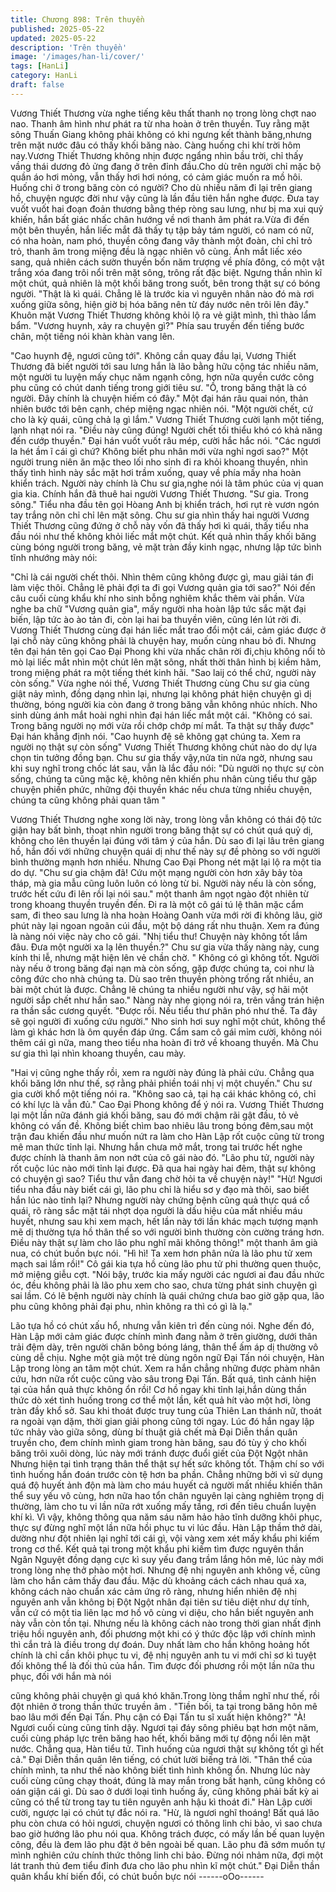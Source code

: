 ```yaml
---
title: Chương 898: Trên thuyền
published: 2025-05-22
updated: 2025-05-22
description: 'Trên thuyền'
image: '/images/han-li/cover/'
tags: [HanLi]
category: HanLi
draft: false
---
```


Vương Thiết Thương vừa nghe tiếng kêu thất thanh nọ trong lòng
chợt nao nao. Thanh âm hình như phát ra từ nha hoàn ở trên
thuyền. Tuy rằng mặt sông Thuấn Giang không phải không có khi
ngưng kết thành băng,nhưng trên mặt nước đâu có thấy khối
băng nào. Càng huống chi khí trời hôm nay.Vương Thiết Thương
không nhịn được ngẩng nhìn bầu trời, chỉ thấy vầng thái dương
đỏ ửng đang ở trên đỉnh đầu.Cho dù trên người chỉ mặc bộ quần
áo hơi mỏng, vẫn thấy hơi hơi nóng, có cảm giác muốn ra mồ hôi.
Huống chi ở trong băng còn có người? Cho dù nhiều năm đi lại
trên giang hồ, chuyện ngược đời như vậy cũng là lần đầu tiên hắn
nghe được. Đưa tay vuốt vuốt hai đoạn đoản thương bằng thép
ròng sau lưng, như bị ma xui quỷ khiến, hắn bất giác nhấc chân
hướng về nơi thanh âm phát ra.Vừa đi đến một bên thuyền, hắn
liếc mắt đã thấy tụ tập bảy tám người, có nam có nữ, có nha
hoàn, nam phó, thuyền công đang vây thành một đoàn, chỉ chỉ trỏ
trỏ, thanh âm trong miệng đều là ngạc nhiên vô cùng. Ánh mắt
liếc xéo sang, quả nhiên cách sườn thuyền bốn năm trượng về
phía đông, có một vật trắng xóa đang trôi nổi trên mặt sông, trông
rất đặc biệt. Ngưng thần nhìn kĩ một chút, quả nhiên là một khối
băng trong suốt, bên trong thật sự có bóng người.
"Thật là kì quái. Chẳng lẽ là trước kia vì nguyên nhân nào đó mà
rơi xuống giữa sông, hiện giờ bị hóa băng nên từ đáy nước nên
trôi lên đây."
Khuôn mặt Vương Thiết Thương không khỏi lộ ra vẻ giật mình, thì
thào lẩm bẩm.
"Vương huynh, xảy ra chuyện gì?"
Phía sau truyền đến tiếng bước chân, một tiếng nói khàn khàn
vang lên.

"Cao huynh đệ, ngươi cũng tới".
Không cần quay đầu lại, Vương Thiết Thương đã biết người tới
sau lưng hắn là lão bằng hữu cộng tác nhiều năm, một người tu
luyện mấy chục năm ngạnh công, hơn nữa quyền cước công phu
cũng có chút danh tiếng trong giới tiêu sư.
"Ồ, trong băng thật là có người. Đây chính là chuyện hiếm có
đây."
Một đại hán râu quai nón, thản nhiên bước tới bên cạnh, chép
miệng ngạc nhiên nói.
"Một người chết, cứ cho là kỳ quái, cũng chả lạ gì lắm."
Vương Thiết Thương cười lạnh một tiếng, lạnh nhạt nói ra.
"Điều này cũng đúng! Người chết tối thiểu khó có khả năng đến
cướp thuyền."
Đại hán vuốt vuốt râu mép, cười hắc hắc nói.
"Các ngươi la hét ầm ĩ cái gì chứ? Không biết phu nhân mới vừa
nghỉ ngơi sao?"
Một người trung niên ăn mặc theo lối nho sinh đi ra khỏi khoang
thuyền, nhìn thấy tình hình này sắc mặt hơi trầm xuống, quay về
phía mấy nha hoàn khiển trách. Người này chính là Chu sư
gia,nghe nói là tâm phúc của vị quan gia kia. Chính hắn đã thuê
hai người Vương Thiết Thương.
"Sư gia. Trong sông."
Tiểu nha đầu tên gọi Hòang Anh bị khiển trách, hơi rụt rè vươn
ngón tay trắng nõn chỉ chỉ lên mặt sông. Chu sư gia nhìn thấy hai
người Vương Thiết Thương cũng đứng ở chỗ này vốn đã thấy hơi
kì quái, thấy tiểu nha đầu nói như thế không khỏi liếc mắt một
chút. Kết quả nhìn thấy khối băng cùng bóng người trong băng,
vẻ mặt tràn đầy kinh ngạc, nhưng lập tức bình tĩnh nhướng mày
nói:

"Chỉ là cái người chết thôi. Nhìn thêm cũng không được gì, mau
giải tán đi làm việc thôi. Chẳng lẽ phải đợi ta đi gọi Vương quản
gia tới sao?"
Nói đến câu cuối cùng khẩu khí nho sinh bỗng nghiêm khắc thêm
vài phần. Vừa nghe ba chữ "Vương quản gia", mấy người nha
hoàn lập tức sắc mặt đại biến, lập tức ào ào tản đi, còn lại hai ba
thuyền viên, cũng lén lút rời đi. Vương Thiết Thương cùng đại hán
liếc mắt trao đổi một cái, cảm giác được ở lại chỗ này cũng không
phải là chuyện hay, muốn cùng nhau bỏ đi. Nhưng tên đại hán tên
gọi Cao Đại Phong khi vừa nhấc chân rời đi,chịu không nổi tò mò
lại liếc mắt nhìn một chút lên mặt sông, nhất thời thân hình bị
kiềm hãm, trong miệng phát ra một tiếng thét kinh hãi.
"Sao laij có thể chứ, người này còn sống."
Vừa nghe nói thế, Vương Thiết Thương cùng Chu sư gia cùng
giật nảy mình, đồng dạng nhìn lại, nhưng lại không phát hiện
chuyện gì dị thường, bóng người kia còn đang ở trong băng vẫn
không nhúc nhích. Nho sinh dùng ánh mắt hoài nghi nhìn đại hán
liếc mắt một cái.
"Không có sai. Trong băng người nọ mới vừa rồi chớp chớp mí
mắt. Ta thật sự thấy được"
Đại hán khẳng định nói.
"Cao huynh đệ sẽ không gạt chúng ta. Xem ra người nọ thật sự
còn sống"
Vương Thiết Thương không chút nào do dự lựa chọn tin tưởng
đồng bạn. Chu sư gia thấy vậy,nửa tin nửa ngờ, nhưng sau khi
suy nghĩ trong chốc lát sau, vẫn là lắc đầu nói:
"Dù người nọ thực sự còn sống, chúng ta cũng mặc kệ, không
nên khiến phu nhân cùng tiểu thư gặp chuyện phiền phức, những
đội thuyền khác nếu chưa từng nhiều chuyện, chúng ta cũng
không phải quan tâm "

Vương Thiết Thương nghe xong lời này, trong lòng vẫn không có
thái độ tức giận hay bất bình, thoạt nhìn người trong băng thật sự
có chút quá quỷ dị, không cho lên thuyền lại đúng với tâm ý của
hắn. Dù sao đi lại lâu trên giang hồ, hắn đối với những chuyện
quái dị như thế này sự đề phòng so với người bình thường mạnh
hơn nhiều. Nhưng Cao Đại Phong nét mặt lại lộ ra một tia do dự.
"Chu sư gia chậm đã! Cứu một mạng người còn hơn xây bảy tòa
tháp, mà gia mẫu cũng luôn luôn có lòng từ bi. Người này nếu là
còn sống, trước hết cứu đi lên rồi lại nói sau."
một thanh âm ngọt ngào đột nhiên từ trong khoang thuyền truyền
đến. Đi ra là một cô gái tú lệ thân mặc cẩm sam, đi theo sau lưng
là nha hoàn Hoàng Oanh vừa mới rời đi không lâu, giờ phút này
lại ngoan ngoãn cúi đầu, một bộ dáng rất nhu thuận. Xem ra đúng
là nàng nói việc này cho cô gái.
"Nhị tiểu thư! Chuyện này không tốt lắm đâu. Đưa một người xa lạ
lên thuyền.?"
Chu sư gia vừa thấy nàng này, cung kính thi lễ, nhưng mặt hiện
lên vẻ chần chờ.
" Không có gì không tốt. Người này nếu ở trong băng đại nạn mà
còn sống, gặp được chúng ta, coi như là công đức cho nhà chúng
ta. Dù sao trên thuyền phòng trống rất nhiều, an bài một chút là
được. Chẳng lẽ chúng ta nhiều người như vậy, sợ hãi một người
sắp chết như hắn sao."
Nàng này nhẹ giọng nói ra, trên vầng trán hiện ra thần sắc cương
quyết.
"Được rồi. Nếu tiểu thư phân phó như thế. Ta đây sẽ gọi người đi
xuống cứu người."
Nho sinh hơi suy nghĩ một chút, không thể làm gì khác hơn là ôm
quyền đáp ứng. Cẩm sam cô gái mỉm cười, không nói thêm cái gì
nữa, mang theo tiểu nha hoàn đi trở về khoang thuyền. Mà Chu
sư gia thì lại nhìn khoang thuyền, cau mày.

"Hai vị cũng nghe thấy rồi, xem ra người này đúng là phải cứu.
Chẳng qua khối băng lớn như thế, sợ rằng phải phiền toái nhị vị
một chuyến."
Chu sư gia cười khổ một tiếng nói ra.
"Không sao cả, tại hạ cái khác không có, chỉ có khí lực là vẫn đủ."
Cao Đại Phong không để ý nói ra. Vương Thiết Thương lại một
lần nữa đánh giá khối băng, sau đó mới chậm rãi gật đầu, tỏ vẻ
không có vấn đề. Không biết chìm bao nhiêu lâu trong bóng
đêm,sau một trận đau khiến đầu như muốn nứt ra làm cho Hàn
Lập rốt cuộc cũng từ trong mê man thức tỉnh lại. Nhưng hắn chưa
mở mắt, trong tai trước hết nghe được chính là thanh âm non nớt
của cô gái nào đó.
"Lão phu tử, người này rốt cuộc lúc nào mới tỉnh lại được. Đã qua
hai ngày hai đêm, thật sự không có chuyện gì sao? Tiểu thư vẫn
đang chờ hỏi ta về chuyện này!"
"Hừ! Ngươi tiểu nha đầu này biết cái gì, lão phu chỉ là hiểu sơ y
đạo mà thôi, sao biết hắn lúc nào tỉnh lại? Nhưng người này
chứng bệnh cũng quả thực quá cổ quái, rõ ràng sắc mặt tái nhợt
dọa người là dấu hiệu của mất nhiều máu huyết, nhưng sau khi
xem mạch, hết lần này tới lần khác mạch tượng mạnh mẽ dị
thường tựa hồ thân thể so với người bình thường còn cường tráng
hơn. Điều này thật sự làm cho lão phu nghĩ mãi không thông!"
một thanh âm già nua, có chút buồn bực nói.
"Hì hì! Ta xem hơn phân nửa là lão phu tử xem mạch sai lầm rồi!"
Cô gái kia tựa hồ cùng lão phu tử phi thường quen thuộc, mở
miệng giễu cợt.
"Nói bậy, trước kia mấy người các ngươi ai đau đầu nhức óc, đều
không phải là lão phu xem cho sao, chưa từng phát sinh chuyện
gì sai lầm. Có lẽ bệnh người này chính là quái chứng chưa bao
giờ gặp qua, lão phu cũng không phải đại phu, nhìn không ra thì
có gì là lạ."

Lão tựa hồ có chút xấu hổ, nhưng vẫn kiên trì đến cùng nói. Nghe
đến đó, Hàn Lập mới cảm giác được chính mình đang nằm ở trên
giường, dưới thân trải đệm dày, trên người chăn bông bóng láng,
thân thể ấm áp dị thường vô cùng dễ chịu. Nghe một già một trẻ
dùng ngôn ngữ Đại Tấn nói chuyện, Hàn Lập trong lòng an tâm
một chút. Xem ra hắn chẳng những được phàm nhân cứu, hơn
nữa rốt cuộc cũng vào sâu trong Đại Tấn. Bất quá, tình cảnh hiện
tại của hắn quả thực không ổn rồi! Cơ hồ ngay khi tỉnh lại,hắn
dùng thần thức dò xét tình huống trong cơ thể một lần, kết quả hít
vào một hơi, lòng tràn đầy khổ sở. Sau khi thoát được truy tung
của Thiên Lan thánh nữ, thoát ra ngoài vạn dặm, thời gian giải
phong cũng tới ngay. Lúc đó hắn ngay lập tức nhảy vào giữa
sông, dùng bí thuật giả chết mà Đại Diễn thần quân truyền cho,
đem chính mình giam trong hàn băng, sau đó tùy ý cho khối băng
trôi xuôi dòng, lúc này mới tránh được đuổi giết của Đột Ngột
nhân Nhưng hiện tại tình trạng thân thể thật sự hết sức không tốt.
Thậm chí so với tình huống hắn đoán trước còn tệ hơn ba phần.
Chẳng những bởi vì sử dụng quá độ huyết ảnh độn mà làm cho
máu huyết cả người mất nhiều khiến thân thể suy yếu vô cùng,
hơn nữa hao tổn chân nguyên lại càng nghiêm trọng dị thường,
làm cho tu vi lần nữa rớt xuống mấy tầng, rơi đến tiêu chuẩn
luyện khí kì. Vì vậy, không thông qua năm sáu năm hảo hảo tĩnh
dưỡng khôi phục, thực sự đừng nghĩ một lần nữa hồi phục tu vi
lúc đầu. Hàn Lập thầm thở dài, dường như đột nhiên lại nghĩ tới
cái gì, vội vàng xem xét mấy khẩu phi kiếm trong cơ thể. Kết quả
tại trong một khẩu phi kiếm tìm được nguyên thần Ngân Nguyệt
đồng dạng cực kì suy yếu đang trầm lắng hôn mê, lúc này mới
trong lòng nhẹ thở phào một hơi. Nhưng đệ nhị nguyên anh
không về, cũng làm cho hắn cảm thấy đau đầu. Mặc dù khoảng
cách cách nhau quá xa, không cách nào chuẩn xác cảm ứng rõ
ràng, nhưng hiển nhiên đệ nhị nguyên anh vẫn không bị Đột Ngột
nhân đại tiên sư tiêu diệt như dự tính, vẫn cứ có một tia liên lạc
mơ hồ vô cùng vi diệu, cho hắn biết nguyên anh này vẫn còn tồn
tại. Nhưng nếu là không cách nào trong thời gian nhất định triệu
hồi nguyên anh, đối phương một khi có ý thức độc lập với chính
mình thì cắn trả là điều trong dự đoán. Duy nhất làm cho hắn
không hoảng hốt chính là chỉ cần khôi phục tu vi, đệ nhị nguyên
anh tu vi mới chỉ sơ kì tuyệt đối không thể là đối thủ của hắn. Tìm
được đối phương rồi một lần nữa thu phục, đối với hắn mà nói

cũng không phải chuyện gì quá khó khăn.Trong lòng thầm nghĩ
như thế, rồi đột nhiên ở trong thần thức truyền âm
. "Tiền bối, ta tại trong băng hôn mê bao lâu mới đến Đại Tấn.
Phụ cận có Đại Tấn tu sĩ xuất hiện không?"
"À! Ngươi cuối cùng cũng tỉnh dậy. Ngươi tại đáy sông phiêu bạt
hơn một năm, cuối cùng pháp lực trên băng hao hết, khối băng
mới tự động nổi lên mặt nước. Chẳng qua, Hàn tiểu tử. Tình
huống của ngươi thật sự không tốt gì hết cả."
Đại Diễn thần quân lên tiếng, có chút lười biếng trả lời.
"Thân thể của chính mình, ta như thế nào không biết tình hình
không ổn. Nhưng lúc này cuối cùng cũng chạy thoát, đúng là may
mắn trong bất hạnh, cũng không có oán giận cái gì. Dù sao ở
dưới loại tình huống ấy, cũng không phải bất kỳ ai cũng có thể từ
trong tay tu tiên nguyên anh hậu kì thoát đi."
Hàn Lập cười cười, ngược lại có chút tự đắc nói ra.
"Hừ, là ngươi nghĩ thoáng! Bất quá lão phu còn chưa có hỏi
ngươi, chuyện ngươi có thông linh chi bảo, vì sao chưa bao giờ
hướng lão phu nói qua. Không trách được, có mấy lần bế quan
luyện công, đều là đem lão phu đặt ở bên ngoài bế quan. Lão phu
đã sớm muốn tự mình nghiên cứu chính thức thông linh chi bảo.
Đừng nói nhảm nữa, đợi một lát tranh thủ đem tiểu đỉnh đưa cho
lão phu nhìn kĩ một chút."
Đại Diễn thần quân khẩu khí biến đổi, có chút buồn bực nói
------oOo------
